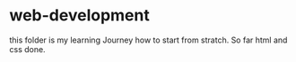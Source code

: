 # web-development
this folder is my learning Journey how to start from stratch.
So far html and css done.
